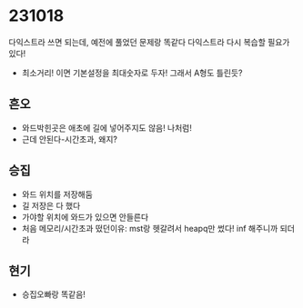 # 231018

다익스트라 쓰면 되는데, 예전에 풀었던 문제랑 똑같다
다익스트라 다시 복습할 필요가 있다!

- 최소거리! 이면 기본설정을 최대숫자로 두자! 그래서 A형도 틀린듯?

## 흔오
- 와드박힌곳은 애초에 길에 넣어주지도 않음! 나처럼!
- 근데 안된다-시간초과, 왜지?

## 승집
- 와드 위치를 저장해둠
- 길 저장은 다 했다
- 가야할 위치에 와드가 있으면 안들른다
- 처음 메모리/시간초과 떴던이유: mst랑 헷갈려서 heapq만 썼다! inf 해주니까 되더라

## 현기
- 승집오빠랑 똑같음!